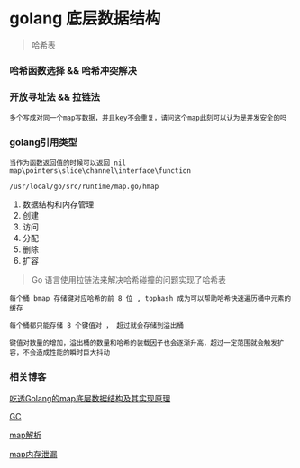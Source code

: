# golang 底层数据结构

> 哈希表

### 哈希函数选择 && 哈希冲突解决

### 开放寻址法 && 拉链法

```
多个写成对同一个map写数据，并且key不会重复，请问这个map此刻可以认为是并发安全的吗
```

### golang引用类型

```
当作为函数返回值的时候可以返回 nil
map\pointers\slice\channel\interface\function
```

```
/usr/local/go/src/runtime/map.go/hmap
```

1. 数据结构和内存管理
2. 创建
3. 访问
4. 分配
5. 删除
6. 扩容


> Go 语言使用拉链法来解决哈希碰撞的问题实现了哈希表

```
每个桶 bmap 存储键对应哈希的前 8 位 , tophash 成为可以帮助哈希快速遍历桶中元素的缓存

每个桶都只能存储 8 个键值对 ， 超过就会存储到溢出桶

键值对数量的增加，溢出桶的数量和哈希的装载因子也会逐渐升高，超过一定范围就会触发扩容，不会造成性能的瞬时巨大抖动
```

### 相关博客

[吃透Golang的map底层数据结构及其实现原理](https://www.modb.pro/db/171834)

[GC](https://www.modb.pro/db/171818)

[map解析](https://qcrao.com/post/dive-into-go-map/)

[map内存泄漏](https://zhuanlan.zhihu.com/p/582982078)